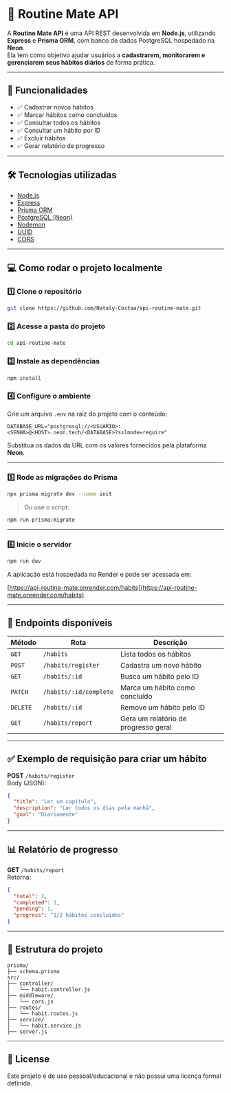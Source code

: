
# 🧠 Routine Mate API

A **Routine Mate API** é uma API REST desenvolvida em **Node.js**, utilizando **Express** e **Prisma ORM**, com banco de dados PostgreSQL hospedado na **Neon**.  
Ela tem como objetivo ajudar usuários a **cadastrarem, monitorarem e gerenciarem seus hábitos diários** de forma prática.

---

## 🚀 Funcionalidades

- ✅ Cadastrar novos hábitos
- ✅ Marcar hábitos como concluídos
- ✅ Consultar todos os hábitos
- ✅ Consultar um hábito por ID
- ✅ Excluir hábitos
- ✅ Gerar relatório de progresso

---

## 🛠️ Tecnologias utilizadas

- [Node.js](https://nodejs.org/)
- [Express](https://expressjs.com/)
- [Prisma ORM](https://www.prisma.io/)
- [PostgreSQL (Neon)](https://neon.tech/)
- [Nodemon](https://nodemon.io/)
- [UUID](https://www.npmjs.com/package/uuid)
- [CORS](https://www.npmjs.com/package/cors)

---

## 💻 Como rodar o projeto localmente

### 1️⃣ Clone o repositório

```bash
git clone https://github.com/Nataly-Costaa/api-routine-mate.git
```

### 2️⃣ Acesse a pasta do projeto

```bash
cd api-routine-mate
```

### 3️⃣ Instale as dependências

```bash
npm install
```

### 4️⃣ Configure o ambiente

Crie um arquivo `.env` na raiz do projeto com o conteúdo:

```env
DATABASE_URL="postgresql://<USUARIO>:<SENHA>@<HOST>.neon.tech/<DATABASE>?sslmode=require"
```

Substitua os dados da URL com os valores fornecidos pela plataforma **Neon**.

---

### 5️⃣ Rode as migrações do Prisma

```bash
npx prisma migrate dev --name init
```

> Ou use o script:

```bash
npm run prisma:migrate
```

---

### 6️⃣ Inicie o servidor

```bash
npm run dev
```

A aplicação está hospedada no Render e pode ser acessada em:

[https://api-routine-mate.onrender.com/habits](https://api-routine-mate.onrender.com/habits)

---

## 📌 Endpoints disponíveis

| Método   | Rota                         | Descrição                              |
|----------|------------------------------|----------------------------------------|
| `GET`    | `/habits`                    | Lista todos os hábitos                 |
| `POST`   | `/habits/register`           | Cadastra um novo hábito                |
| `GET`    | `/habits/:id`                | Busca um hábito pelo ID                |
| `PATCH`  | `/habits/:id/complete`       | Marca um hábito como concluído         |
| `DELETE` | `/habits/:id`                | Remove um hábito pelo ID               |
| `GET`    | `/habits/report`             | Gera um relatório de progresso geral   |

---

## ✅ Exemplo de requisição para criar um hábito

**POST** `/habits/register`  
Body (JSON):

```json
{
  "title": "Ler um capítulo",
  "description": "Ler todos os dias pela manhã",
  "goal": "Diariamente"
}
```

---

## 📊 Relatório de progresso

**GET** `/habits/report`  
Retorna:

```json
{
  "total": 2,
  "completed": 1,
  "pending": 1,
  "progress": "1/2 hábitos concluídos"
}
```

---

## 🧩 Estrutura do projeto

```
prisma/
├── schema.prisma
src/
├── controller/
│   └── habit.controller.js
├── middleware/
│   └── cors.js
├── routes/
│   └── habit.routes.js
├── service/
│   └── habit.service.js
├── server.js
```

---

## 📝 License

Este projeto é de uso pessoal/educacional e não possui uma licença formal definida.
